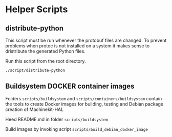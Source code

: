 # Helper Scripts

## distribute-python

This script must be run whenever the protobuf files are changed. To
prevent problems when protoc is not installed on a system it makes
sense to dristribute the generated Python files.

Run this script from the root directory.

```bash
./script/distribute-python
```
## Buildsystem DOCKER container images

Folders `scripts/buildsystem` and `scripts/containers/buildsystem` contain
the tools to create Docker images for building, testing and Debian package
creation of Machinekit-HAL

Heed README.md in folder `scripts/buildsystem`

Build images by invoking script `scripts/build_debian_docker_image`